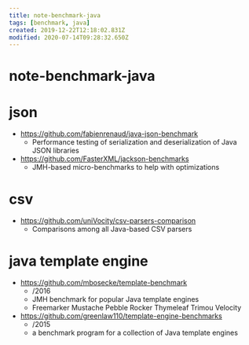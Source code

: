 ```yaml
---
title: note-benchmark-java
tags: [benchmark, java]
created: 2019-12-22T12:18:02.831Z
modified: 2020-07-14T09:28:32.650Z
---
```


# note-benchmark-java

# json

- https://github.com/fabienrenaud/java-json-benchmark
  - Performance testing of serialization and deserialization of Java JSON libraries
- https://github.com/FasterXML/jackson-benchmarks
  - JMH-based micro-benchmarks to help with optimizations

# csv

- https://github.com/uniVocity/csv-parsers-comparison
  - Comparisons among all Java-based CSV parsers

# java template engine

- https://github.com/mbosecke/template-benchmark
  - /2016
  - JMH benchmark for popular Java template engines
  - Freemarker Mustache Pebble Rocker Thymeleaf Trimou Velocity
- https://github.com/greenlaw110/template-engine-benchmarks
  - /2015
  - a benchmark program for a collection of Java template engines
